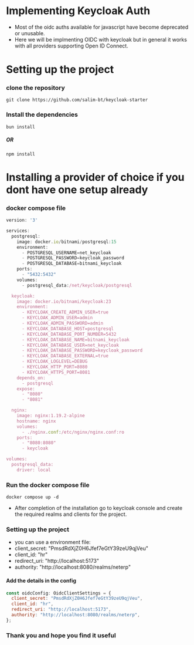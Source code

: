 # Implementing Keycloak Auth

- Most of the oidc auths available for javascript have become deprecated or unusable.
- Here we will be implmenting OIDC with keycloak but in general it works with all providers supporting Open ID Connect.

# Setting up the project

### clone the repository

``` git clone https://github.com/salim-bt/keycloak-starter ```

### Install the dependencies

``` bun install ```
##### OR
``` npm install ```

# Installing a provider of choice if you dont have one setup already

### docker compose file

```jsx
version: '3'

services:
  postgresql:
    image: docker.io/bitnami/postgresql:15
    environment:
      - POSTGRESQL_USERNAME=net_keycloak
      - POSTGRESQL_PASSWORD=keycloak_password
      - POSTGRESQL_DATABASE=bitnami_keycloak
    ports:
      - "5432:5432"
    volumes:
      - postgresql_data:/net/keycloak/postgresql

  keycloak:
    image: docker.io/bitnami/keycloak:23
    environment:
      - KEYCLOAK_CREATE_ADMIN_USER=true
      - KEYCLOAK_ADMIN_USER=admin
      - KEYCLOAK_ADMIN_PASSWORD=admin
      - KEYCLOAK_DATABASE_HOST=postgresql
      - KEYCLOAK_DATABASE_PORT_NUMBER=5432
      - KEYCLOAK_DATABASE_NAME=bitnami_keycloak
      - KEYCLOAK_DATABASE_USER=net_keycloak
      - KEYCLOAK_DATABASE_PASSWORD=keycloak_password
      - KEYCLOAK_DATABASE_EXTERNAL=true
      - KEYCLOAK_LOGLEVEL=DEBUG
      - KEYCLOAK_HTTP_PORT=8080
      - KEYCLOAK_HTTPS_PORT=8081
    depends_on:
      - postgresql
    expose:
      - "8080"
      - "8081"

  nginx:
    image: nginx:1.19.2-alpine
    hostname: nginx
    volumes:
      - ./nginx.conf:/etc/nginx/nginx.conf:ro
    ports:
      - "8080:8080"
      - keycloak

volumes:
  postgresql_data:
    driver: local 

```

### Run the docker compose file

```
docker compose up -d
```
- After completion of the installation go to keycloak console and create the required realms and clients for the project.

### Setting up the project

- you can use a environment file:
- client_secret: "PmsdRdXjZ0H6Jfef7eGtY39zeU9qjVeu"
- client_id: "hr"
- redirect_uri: "http://localhost:5173"
- authority: "http://localhost:8080/realms/neterp"

#### Add the details in the config

```jsx
const oidcConfig: OidcClientSettings = {
  client_secret: "PmsdRdXjZ0H6Jfef7eGtY39zeU9qjVeu",
  client_id: "hr",
  redirect_uri: "http://localhost:5173",
  authority: "http://localhost:8080/realms/neterp",
};
```

### Thank you and hope you find it useful

